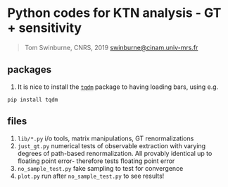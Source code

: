 # Python codes for KTN analysis - GT + sensitivity
>Tom Swinburne, CNRS, 2019
>swinburne@cinam.univ-mrs.fr

## packages
1. It is nice to install the [`tqdm`](https://pypi.org/project/tqdm/) package to having loading bars, using e.g.
```
pip install tqdm
```

## files
1. `lib/*.py` i/o tools, matrix manipulations, GT renormalizations
2. `just_gt.py` numerical tests of observable extraction with varying degrees of path-based renormalization. All provably identical up to floating point error- therefore tests floating point error
3. `no_sample_test.py` fake sampling to test for convergence
4. `plot.py` run after `no_sample_test.py` to see results!
